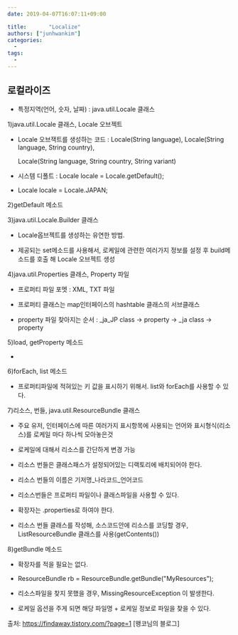 ```yaml
---
date: 2019-04-07T16:07:11+09:00

title:       "Localize"
authors: ["junhwankim"]
categories:
  -
tags:
  -
---
```


## 로컬라이즈

- 특정지역(언어, 숫자, 날짜) : java.util.Locale 클래스

1)java.util.Locale 클래스, Locale 오브젝트

- Locale 오브잭트를 생성하는 코드 : Locale(String language), Locale(String language, String country), 

  Locale(String language, String country, String variant)

- 시스템 디폴트 : Locale locale = Locale.getDefault();

- Locale locale = Locale.JAPAN;

2)getDefault 메소드

3)java.util.Locale.Builder 클래스

- Locale옵브젝트를 생성하는 유연한 방법.

- 제공되는 set메소드를 사용해서, 로케일에 관련한 여러가지 정보를 설정 후 build메소드를 호출 해 Locale 오브젝트 생성

4)java.util.Properties 클래스, Property 파일

- 프로퍼티 파일 포멧 : XML, TXT 파일

- 프로퍼티 클래스는 map인터페이스의 hashtable 클래스의 서브클래스

- property 파일 찾아지는 순서 : _ja_JP class -> property -> _ja class -> property

5)load, getProperty 메소드

- 

6)forEach, list 메소드

- 프로퍼티파일에 적혀있는 키 값을 표시하기 위해서. list와 forEach를 사용할 수 있다.

7)리소스, 번들, java.util.ResourceBundle 클래스

- 주요 유저, 인터페이스에 따른 여러가지 표시항목에 사용되는 언어와 표시형식(리소스)를 로케일 마다 하나씩 모아놓은것

- 로케일에 대해서 리소스를 간단하게 변경 가능

- 리소스 번들은 클래스패스가 설정되어있는 디랙토리에 배치되어야 한다.

- 리소스 번들의 이름은 기저명_나라코드_언어코드

- 리소스번들은 프로퍼티 파일이나 클래스파일을 사용할 수 있다.

- 확장자는 .properties로 하여야 한다.

- 리소스 번들 클래스를 작성해, 소스코드안에 리소스를 코딩할 경우, ListResourceBundle 클래스를 사용(getContents())

8)getBundle 메소드

- 확장자를 적을 필요는 없다.

- ResourceBundle rb = ResourceBundle.getBundle("MyResources");

- 리소스파일을 찾지 못했을 경우, MissingResourceException 이 발생한다.

- 로케일 옵션을 주게 되면 해당 파일명 + 로케일 정보로 파일을 찾을 수 있다.



출처: https://findaway.tistory.com/?page=1 [왱코님의 블로그]